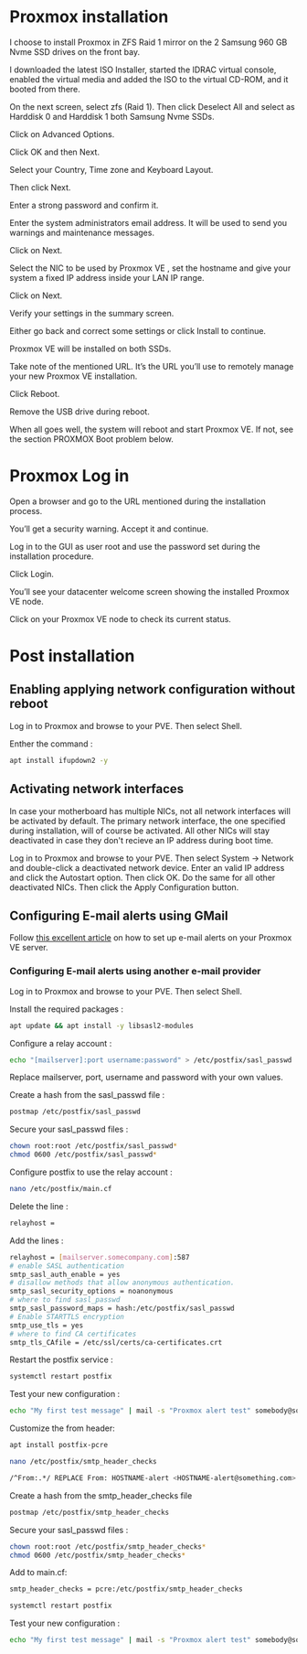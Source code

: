 # Proxmox installation

I choose to install Proxmox in ZFS Raid 1 mirror on the 2 Samsung 960 GB Nvme SSD drives on the front bay.

I downloaded the latest ISO Installer, started the IDRAC virtual console, enabled the virtual media and added the ISO to the virtual CD-ROM, and it booted from there.

On the next screen, select zfs (Raid 1). Then click Deselect All and select as Harddisk 0 and Harddisk 1 both Samsung Nvme SSDs.

Click on Advanced Options.

Click OK and then Next.

Select your Country, Time zone and Keyboard Layout.

Then click Next.

Enter a strong password and confirm it.

Enter the system administrators email address. It will be used to send you warnings and maintenance messages.

Click on Next.

Select the NIC to be used by Proxmox VE , set the hostname and give your system a fixed IP address inside your LAN IP range.

Click on Next.

Verify your settings in the summary screen.

Either go back and correct some settings or click Install to continue.

Proxmox VE will be installed on both SSDs.

Take note of the mentioned URL. It’s the URL you’ll use to remotely manage your new Proxmox VE installation.

Click Reboot.

Remove the USB drive during reboot.

When all goes well, the system will reboot and start Proxmox VE. If not, see the section PROXMOX Boot problem below.

# Proxmox Log in

Open a browser and go to the URL mentioned during the installation process.

You’ll get a security warning. Accept it and continue.

Log in to the GUI as user root and use the password set during the installation procedure.

Click Login.

You’ll see your datacenter welcome screen showing the installed Proxmox VE node.

Click on your Proxmox VE node to check its current status.

# Post installation

## Enabling applying network configuration without reboot

Log in to Proxmox and browse to your PVE. Then select Shell.

Enther the command : 

```bash
apt install ifupdown2 -y
```

## Activating network interfaces

In case your motherboard has multiple NICs, not all network interfaces will be activated by default. The primary network interface, the one specified during installation, will of course be activated. All other NICs will stay deactivated in case they don't recieve an IP address during boot time.

Log in to Proxmox and browse to your PVE. Then select System → Network and double-click a deactivated network device. Enter an valid IP address and click the Autostart option. Then click OK. Do the same for all other deactivated NICs. Then click the Apply Configuration button.

## Configuring E-mail alerts using GMail

Follow [this excellent article](https://geekistheway.com/2021/03/07/configuring-e-mail-alerts-on-your-proxmox/) on how to set up e-mail alerts on your Proxmox VE server.

### Configuring E-mail alerts using another e-mail provider 

Log in to Proxmox and browse to your PVE. Then select Shell.

Install the required packages :
```bash
apt update && apt install -y libsasl2-modules
```

Configure a relay account :

```bash
echo "[mailserver]:port username:password" > /etc/postfix/sasl_passwd
```

Replace mailserver, port, username and password with your own values.

Create a hash from the sasl_passwd file :

```bash
postmap /etc/postfix/sasl_passwd
```

Secure your sasl_passwd files :

```bash
chown root:root /etc/postfix/sasl_passwd*
chmod 0600 /etc/postfix/sasl_passwd*
```

Configure postfix to use the relay account :

```bash
nano /etc/postfix/main.cf
```

Delete the line :

```bash
relayhost =
```

Add the lines :

```bash
relayhost = [mailserver.somecompany.com]:587
# enable SASL authentication
smtp_sasl_auth_enable = yes
# disallow methods that allow anonymous authentication.
smtp_sasl_security_options = noanonymous
# where to find sasl_passwd
smtp_sasl_password_maps = hash:/etc/postfix/sasl_passwd
# Enable STARTTLS encryption
smtp_use_tls = yes
# where to find CA certificates
smtp_tls_CAfile = /etc/ssl/certs/ca-certificates.crt
```

Restart the postfix service :

```bash
systemctl restart postfix
```

Test your new configuration :

```bash
echo "My first test message" | mail -s "Proxmox alert test" somebody@somewhere.com
```

Customize the from header:

```bash
apt install postfix-pcre
```

```bash
nano /etc/postfix/smtp_header_checks
```

```bash
/^From:.*/ REPLACE From: HOSTNAME-alert <HOSTNAME-alert@something.com>
```

Create a hash from the smtp_header_checks file

```bash
postmap /etc/postfix/smtp_header_checks
```

Secure your sasl_passwd files :

```bash
chown root:root /etc/postfix/smtp_header_checks*
chmod 0600 /etc/postfix/smtp_header_checks*
```

Add to main.cf:

```bash
smtp_header_checks = pcre:/etc/postfix/smtp_header_checks
```

```bash
systemctl restart postfix
```

Test your new configuration :

```bash
echo "My first test message" | mail -s "Proxmox alert test" somebody@somewhere.com
```
